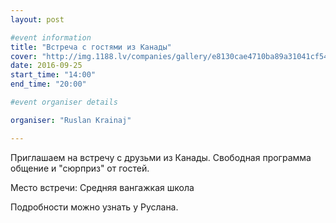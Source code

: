 ```yaml
---
layout: post

#event information
title: "Встреча с гостями из Канады"
cover: "http://img.1188.lv/companies/gallery/e8130cae4710ba89a31041cf549e5505.jpg"
date: 2016-09-25
start_time: "14:00"
end_time: "20:00"

#event organiser details

organiser: "Ruslan Krainaj"

---
```


Приглашаем на встречу с друзьми из Канады. Свободная программа общение и "сюрприз" от гостей.

Место встречи: Средняя вангажкая школа

Подробности можно узнать у Руслана.
